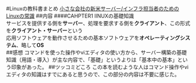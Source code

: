 #Linuxの教科書まとめ
[小さな会社の新米サーバー/インフラ担当者のためのLinuxの常識](http://www.socym.co.jp/book/942)
##内容
####CAHPTER1 lINUXの基礎知識  
サービスを提供する側を**サーバー**、処理を要求する側を**クライアント**、この形式を**クライアント・サーバー**という  
応用ソフトウェアを動作させるための基本ソフトウェアを**オペレーティングシステム**、略して**OS**  
##感想
コマンドを使った操作やviエディタの使い方から、サーバー構築の基礎知識（用語・導入）が主な内容で、「基礎」というよりは「基本中の基本」という印象があった。
##ツッコミどころ
この本を読むような人はコマンド操作やviエディタの知識はすでにあると思うので、この部分の内容は不要に感じた。
